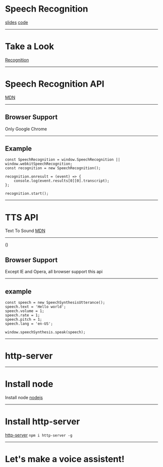 # Speech Recognition
[slides](https://hackmd.io/@simba-fs/speechRecognition)
[code](https://github.com/simba-fs/recognition)

---

# Take a Look
[Recognition](https://simba-fs.github.io/recognition)

---

# Speech Recognition API
[MDN](https://developer.mozilla.org/zh-TW/docs/Web/API/SpeechRecognition)


----


## Browser Support
Only Google Chrome

----

## Example
```javascript=
const SpeechRecognition = window.SpeechRecognition || window.webkitSpeechRecognition;
const recognition = new SpeechRecognition();

recognition.onresult = (event) => {
    console.log(event.results[0][0].transcript);
};

recognition.start();
```

---

# TTS API
Text To Sound
[MDN](https://developer.mozilla.org/en-US/docs/Web/API/SpeechSynthesisUtterance)

----
()
## Browser Support
Except IE and Opera, all browser support this api

----

## example
```javascript=
const speech = new SpeechSynthesisUtterance();
speech.text = 'Hello world';
speech.volume = 1;
speech.rate = 1;
speech.pitch = 1;
speech.lang = 'en-US';

window.speechSynthesis.speak(speech);
```

---

# http-server

----

# Install node
Install node
[nodejs](https://nodejs.org/en/)

----

# Install http-server
[http-server](https://www.npmjs.com/package/http-server)
`npm i http-server -g`

---

# Let's make a voice assistent!
